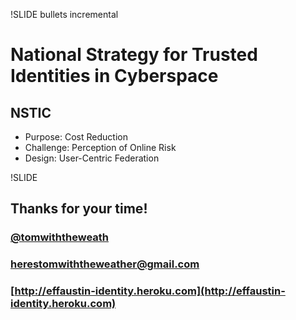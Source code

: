 !SLIDE bullets incremental
# National Strategy for Trusted Identities in Cyberspace
## NSTIC
* Purpose: Cost Reduction
* Challenge: Perception of Online Risk
* Design: User-Centric Federation

!SLIDE
## Thanks for your time!
### [@tomwiththeweath](http://twitter.com/tomwiththeweath)
### [herestomwiththeweather@gmail.com](mailto:herestomwiththeweather@gmail.com)
### [http://effaustin-identity.heroku.com](http://effaustin-identity.heroku.com)

